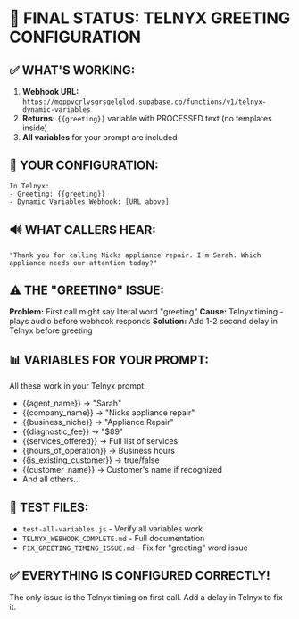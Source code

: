 # 🎯 FINAL STATUS: TELNYX GREETING CONFIGURATION

## ✅ WHAT'S WORKING:
1. **Webhook URL:** `https://mqppvcrlvsgrsqelglod.supabase.co/functions/v1/telnyx-dynamic-variables`
2. **Returns:** `{{greeting}}` variable with PROCESSED text (no templates inside)
3. **All variables** for your prompt are included

## 📝 YOUR CONFIGURATION:
```
In Telnyx:
- Greeting: {{greeting}}
- Dynamic Variables Webhook: [URL above]
```

## 🔊 WHAT CALLERS HEAR:
```
"Thank you for calling Nicks appliance repair. I'm Sarah. Which appliance needs our attention today?"
```

## ⚠️ THE "GREETING" ISSUE:
**Problem:** First call might say literal word "greeting"
**Cause:** Telnyx timing - plays audio before webhook responds
**Solution:** Add 1-2 second delay in Telnyx before greeting

## 📊 VARIABLES FOR YOUR PROMPT:
All these work in your Telnyx prompt:
- {{agent_name}} → "Sarah"
- {{company_name}} → "Nicks appliance repair"
- {{business_niche}} → "Appliance Repair"
- {{diagnostic_fee}} → "$89"
- {{services_offered}} → Full list of services
- {{hours_of_operation}} → Business hours
- {{is_existing_customer}} → true/false
- {{customer_name}} → Customer's name if recognized
- And all others...

## 🧪 TEST FILES:
- `test-all-variables.js` - Verify all variables work
- `TELNYX_WEBHOOK_COMPLETE.md` - Full documentation
- `FIX_GREETING_TIMING_ISSUE.md` - Fix for "greeting" word issue

## ✅ EVERYTHING IS CONFIGURED CORRECTLY!
The only issue is the Telnyx timing on first call. Add a delay in Telnyx to fix it.